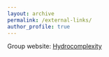```yaml
---
layout: archive
permalink: /external-links/
author_profile: true
---
```


Group website: [Hydrocomplexity](http://hydrocomplexity.net/)
